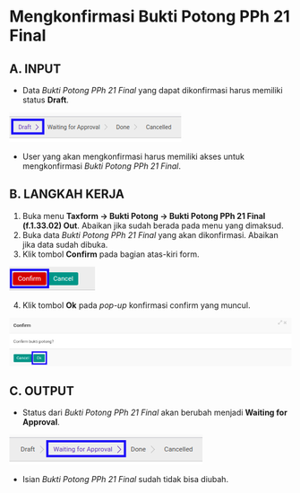 # Mengkonfirmasi Bukti Potong PPh 21 Final

## A. INPUT

* Data *Bukti Potong PPh 21 Final* yang dapat dikonfirmasi harus memiliki status **Draft**.

![](../../img/bukpot-pph-21-final/status-draft.png)

* User yang akan mengkonfirmasi harus memiliki akses untuk mengkonfirmasi *Bukti Potong PPh 21 Final*.

## B. LANGKAH KERJA

1. Buka menu **Taxform -> Bukti Potong -> Bukti Potong PPh 21 Final (f.1.33.02) Out**. Abaikan jika sudah berada pada menu yang dimaksud.
2. Buka data *Bukti Potong PPh 21 Final* yang akan dikonfirmasi. Abaikan jika data sudah dibuka.
3. Klik tombol **Confirm** pada bagian atas-kiri form.

![](../../img/bukpot-pph-21-final/tombol-confirm.png)

4. Klik tombol **Ok** pada *pop-up* konfirmasi confirm yang muncul.

![](../../img/bukpot-pph-21-final/pop-up-konfirmasi-confirm.png)

## C. OUTPUT

* Status dari *Bukti Potong PPh 21 Final* akan berubah menjadi **Waiting for Approval**.

![](../../img/bukpot-pph-21-final/status-waiting-for-approval.png)

* Isian *Bukti Potong PPh 21 Final* sudah tidak bisa diubah.

